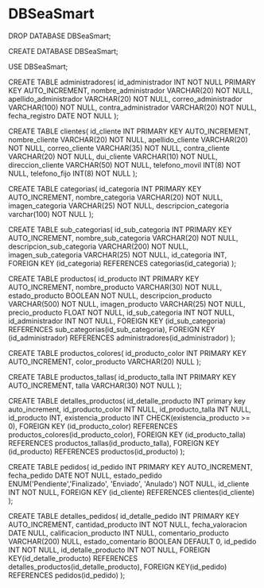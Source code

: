 # DBSeaSmart
DROP DATABASE DBSeaSmart;

CREATE DATABASE DBSeaSmart;

USE DBSeaSmart;

CREATE TABLE administradores(
	id_administrador INT NOT NULL PRIMARY KEY AUTO_INCREMENT,
	nombre_administrador VARCHAR(20) NOT NULL,
	apellido_administrador VARCHAR(20) NOT NULL,
	correo_administrador VARCHAR(100) NOT NULL,
	contra_administrador VARCHAR(20) NOT NULL,
	fecha_registro DATE NOT NULL
);

CREATE TABLE clientes(
	id_cliente INT PRIMARY KEY AUTO_INCREMENT,
	nombre_cliente VARCHAR(20) NOT NULL,
	apellido_cliente VARCHAR(20) NOT NULL,
	correo_cliente VARCHAR(35) NOT NULL,
	contra_cliente VARCHAR(20) NOT NULL,
	dui_cliente VARCHAR(10) NOT NULL,
	direccion_cliente VARCHAR(50) NOT NULL,
	telefono_movil INT(8) NOT NULL,
	telefono_fijo INT(8) NOT NULL
);

CREATE TABLE categorias(
	id_categoria INT PRIMARY KEY AUTO_INCREMENT,
	nombre_categoria VARCHAR(20) NOT NULL,
	imagen_categoria VARCHAR(25) NOT NULL,
    descripcion_categoria varchar(100) NOT NULL
);

CREATE TABLE sub_categorias(
	id_sub_categoria INT PRIMARY KEY AUTO_INCREMENT,
	nombre_sub_categoria VARCHAR(20) NOT NULL,
	descripcion_sub_categoria VARCHAR(200) NOT NULL,
    imagen_sub_categoria VARCHAR(25) NOT NULL,
	id_categoria INT,
	FOREIGN KEY (id_categoria)
	REFERENCES categorias(id_categoria)
);

CREATE TABLE productos(
	id_producto INT PRIMARY KEY AUTO_INCREMENT,
	nombre_producto VARCHAR(30) NOT NULL,
	estado_producto BOOLEAN NOT NULL,
	descripcion_producto VARCHAR(500) NOT NULL,
	imagen_producto VARCHAR(25) NOT NULL,
	precio_producto FLOAT NOT NULL,
	id_sub_categoria INT NOT NULL,
	id_administrador INT NOT NULL,
	FOREIGN KEY (id_sub_categoria)
	REFERENCES sub_categorias(id_sub_categoria),
	FOREIGN KEY (id_administrador)
	REFERENCES administradores(id_administrador)
);

CREATE TABLE productos_colores(
	id_producto_color INT PRIMARY KEY AUTO_INCREMENT,
	color_producto VARCHAR(20) NULL
);

CREATE TABLE productos_tallas(
	id_producto_talla INT PRIMARY KEY AUTO_INCREMENT,
	talla VARCHAR(30) NOT NULL
);

CREATE TABLE detalles_productos(
	id_detalle_producto INT primary key auto_increment,
    id_producto_color INT NULL,
    id_producto_talla INT NULL,
    id_producto INT,
    existencia_producto INT CHECK(existencia_producto >= 0),
    FOREIGN KEY (id_producto_color)
	REFERENCES productos_colores(id_producto_color),
    FOREIGN KEY (id_producto_talla)
	REFERENCES productos_tallas(id_producto_talla),
    FOREIGN KEY (id_producto)
	REFERENCES productos(id_producto)
);

CREATE TABLE pedidos(
	id_pedido INT PRIMARY KEY AUTO_INCREMENT,
	fecha_pedido DATE NOT NULL,
	estado_pedido ENUM('Pendiente','Finalizado', 'Enviado', 'Anulado') NOT NULL,
	id_cliente INT NOT NULL,
	FOREIGN KEY (id_cliente)
	REFERENCES clientes(id_cliente)
);

CREATE TABLE detalles_pedidos(
	id_detalle_pedido INT PRIMARY KEY AUTO_INCREMENT,
	cantidad_producto INT NOT NULL,
	fecha_valoracion DATE NULL,
	calificacion_producto INT NULL,
	comentario_producto VARCHAR(200) NULL,
    estado_comentario BOOLEAN DEFAULT 0,
	id_pedido INT NOT NULL,
	id_detalle_producto INT NOT NULL,
	FOREIGN KEY(id_detalle_producto)
	REFERENCES detalles_productos(id_detalle_producto),
	FOREIGN KEY(id_pedido)
	REFERENCES pedidos(id_pedido)
);

